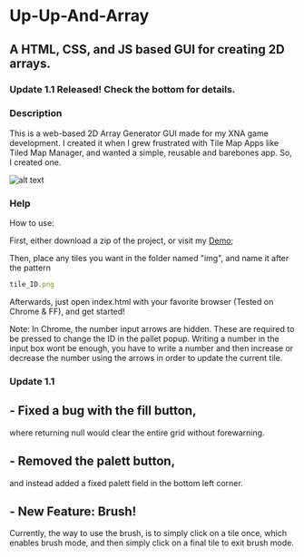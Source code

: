 # Up-Up-And-Array
## A HTML, CSS, and JS based GUI for creating 2D arrays.

### Update 1.1 Released! Check the bottom for details.
### Description
This is a web-based 2D Array Generator GUI made for my XNA game development.
I created it when I grew frustrated with Tile Map Apps like Tiled Map Manager,
and wanted a simple, reusable and barebones app.
So, I created one.

![alt text][logo]

[logo]: http://puu.sh/qSFCR/f7a67592a3.png "Logo Title Text 2"

### Help
How to use:

First, either download a zip of the project, or visit my [Demo](https://imfalling.github.io/Up-Up-And-Array/);

Then, place any tiles you want in the folder named "img", and name it after the pattern
```javascript
tile_ID.png
```
Afterwards, just open index.html with your favorite browser (Tested on Chrome & FF),
and get started!

Note: In Chrome, the number input arrows are hidden. These are required to be pressed to change the ID in the pallet popup.
Writing a number in the input box wont be enough, you have to write a number and then increase or decrease the number using the arrows in order to update the current tile.

### Update 1.1
## - Fixed a bug with the fill button,
where returning null would clear the entire grid without forewarning.

## - Removed the palett button,
and instead added a fixed palett field in the bottom left corner.

## - New Feature: **Brush!**
Currently, the way to use the brush, is to simply click on a tile once, which enables brush mode, and then simply click on a final tile to exit
brush mode.
